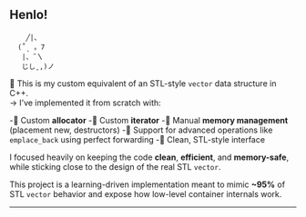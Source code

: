 ## Henlo! 
        ╱|、
      (˚ˎ 。7  
       |、˜〵          
       じしˍ,)ノ

🌱 This is my custom equivalent of an STL-style `vector` data structure in C++.  
-> I’ve implemented it from scratch with:

-🌸 Custom **allocator**
-🌸 Custom **iterator**
-🌸 Manual **memory management** (placement new, destructors)
-🌸 Support for advanced operations like `emplace_back` using perfect forwarding
-🌸 Clean, STL-style interface

I focused heavily on keeping the code **clean**, **efficient**, and **memory-safe**, while sticking close to the design of the real STL `vector`.

This project is a learning-driven implementation meant to mimic **~95%** of STL `vector` behavior and expose how low-level container internals work.

---
